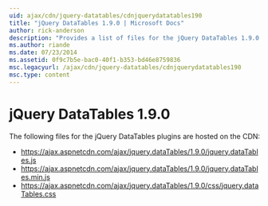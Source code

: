 ```yaml
---
uid: ajax/cdn/jquery-datatables/cdnjquerydatatables190
title: "jQuery DataTables 1.9.0 | Microsoft Docs"
author: rick-anderson
description: "Provides a list of files for the jQuery DataTables 1.9.0 plugins that are hosted on the CDN."
ms.author: riande
ms.date: 07/23/2014
ms.assetid: 0f9c7b5e-bac0-40f1-b353-bd46e8759836
msc.legacyurl: /ajax/cdn/jquery-datatables/cdnjquerydatatables190
msc.type: content
---
```

# jQuery DataTables 1.9.0

The following files for the jQuery DataTables plugins are hosted on the CDN:

- https://ajax.aspnetcdn.com/ajax/jquery.dataTables/1.9.0/jquery.dataTables.js
- https://ajax.aspnetcdn.com/ajax/jquery.dataTables/1.9.0/jquery.dataTables.min.js
- https://ajax.aspnetcdn.com/ajax/jquery.dataTables/1.9.0/css/jquery.dataTables.css
